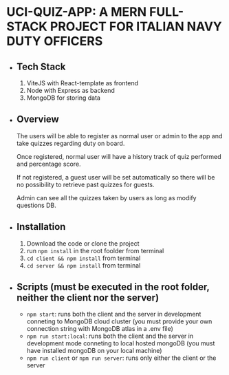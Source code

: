 # UCI-QUIZ-APP: A MERN FULL-STACK PROJECT FOR ITALIAN NAVY DUTY OFFICERS

- ## Tech Stack
  1. ViteJS with React-template as frontend
  2. Node with Express as backend
  3. MongoDB for storing data

- ## Overview
    The users will be able to register as normal user or admin to the app and take quizzes regarding duty on board.

    Once registered, normal user will have a history track of quiz performed and percentage score.

    If not registered, a guest user will be set automatically so there will be no possibility to retrieve past quizzes for guests.

    Admin can see all the quizzes taken by users as long as modify questions DB.

- ## Installation
  1. Download the code or clone the project
  2. run `npm install` in the root foolder from terminal
  3. `cd client && npm install` from terminal
  4. `cd server && npm install` from terminal

- ## Scripts (must be executed in the root folder, neither the client nor the server)
  - `npm start`: runs both the client and the server in development conneting to MongoDB cloud cluster (you must provide your own connection string with MongoDB atlas in a .env file)
  - `npm run start:local`: runs both the client and the server in development mode conneting to local hosted mongoDB (you must have installed mongoDB on your local machine)
  - `npm run client` or `npm run server`: runs only either the client or the server 
